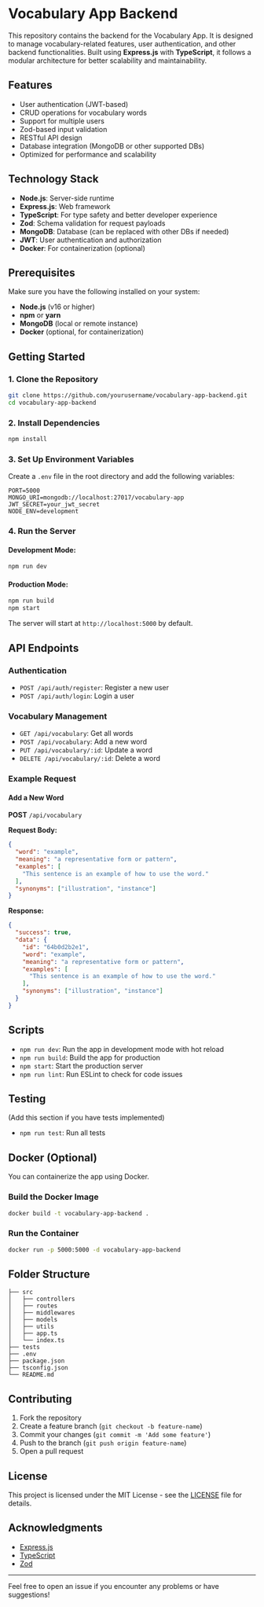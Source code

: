 # Vocabulary App Backend

This repository contains the backend for the Vocabulary App. It is designed to manage vocabulary-related features, user authentication, and other backend functionalities. Built using **Express.js** with **TypeScript**, it follows a modular architecture for better scalability and maintainability.

## Features
- User authentication (JWT-based)
- CRUD operations for vocabulary words
- Support for multiple users
- Zod-based input validation
- RESTful API design
- Database integration (MongoDB or other supported DBs)
- Optimized for performance and scalability

## Technology Stack
- **Node.js**: Server-side runtime
- **Express.js**: Web framework
- **TypeScript**: For type safety and better developer experience
- **Zod**: Schema validation for request payloads
- **MongoDB**: Database (can be replaced with other DBs if needed)
- **JWT**: User authentication and authorization
- **Docker**: For containerization (optional)

## Prerequisites
Make sure you have the following installed on your system:
- **Node.js** (v16 or higher)
- **npm** or **yarn**
- **MongoDB** (local or remote instance)
- **Docker** (optional, for containerization)

## Getting Started

### 1. Clone the Repository
```bash
git clone https://github.com/yourusername/vocabulary-app-backend.git
cd vocabulary-app-backend
```

### 2. Install Dependencies
```bash
npm install
```

### 3. Set Up Environment Variables
Create a `.env` file in the root directory and add the following variables:
```env
PORT=5000
MONGO_URI=mongodb://localhost:27017/vocabulary-app
JWT_SECRET=your_jwt_secret
NODE_ENV=development
```

### 4. Run the Server
#### Development Mode:
```bash
npm run dev
```

#### Production Mode:
```bash
npm run build
npm start
```

The server will start at `http://localhost:5000` by default.

## API Endpoints

### Authentication
- `POST /api/auth/register`: Register a new user
- `POST /api/auth/login`: Login a user

### Vocabulary Management
- `GET /api/vocabulary`: Get all words
- `POST /api/vocabulary`: Add a new word
- `PUT /api/vocabulary/:id`: Update a word
- `DELETE /api/vocabulary/:id`: Delete a word

### Example Request
#### Add a New Word
**POST** `/api/vocabulary`

**Request Body:**
```json
{
  "word": "example",
  "meaning": "a representative form or pattern",
  "examples": [
    "This sentence is an example of how to use the word."
  ],
  "synonyms": ["illustration", "instance"]
}
```

**Response:**
```json
{
  "success": true,
  "data": {
    "id": "64b0d2b2e1",
    "word": "example",
    "meaning": "a representative form or pattern",
    "examples": [
      "This sentence is an example of how to use the word."
    ],
    "synonyms": ["illustration", "instance"]
  }
}
```

## Scripts
- `npm run dev`: Run the app in development mode with hot reload
- `npm run build`: Build the app for production
- `npm start`: Start the production server
- `npm run lint`: Run ESLint to check for code issues

## Testing
(Add this section if you have tests implemented)
- `npm run test`: Run all tests

## Docker (Optional)
You can containerize the app using Docker.

### Build the Docker Image
```bash
docker build -t vocabulary-app-backend .
```

### Run the Container
```bash
docker run -p 5000:5000 -d vocabulary-app-backend
```

## Folder Structure
```
├── src
│   ├── controllers
│   ├── routes
│   ├── middlewares
│   ├── models
│   ├── utils
│   ├── app.ts
│   └── index.ts
├── tests
├── .env
├── package.json
├── tsconfig.json
└── README.md
```

## Contributing
1. Fork the repository
2. Create a feature branch (`git checkout -b feature-name`)
3. Commit your changes (`git commit -m 'Add some feature'`)
4. Push to the branch (`git push origin feature-name`)
5. Open a pull request

## License
This project is licensed under the MIT License - see the [LICENSE](LICENSE) file for details.

## Acknowledgments
- [Express.js](https://expressjs.com/)
- [TypeScript](https://www.typescriptlang.org/)
- [Zod](https://zod.dev/)

---
Feel free to open an issue if you encounter any problems or have suggestions!
